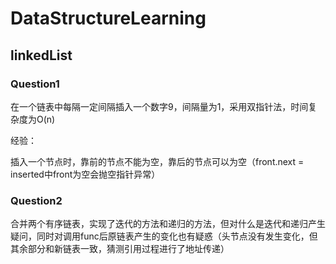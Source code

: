 # DataStructureLearning

## linkedList

### Question1

在一个链表中每隔一定间隔插入一个数字9，间隔量为1，采用双指针法，时间复杂度为O(n)

经验：

插入一个节点时，靠前的节点不能为空，靠后的节点可以为空（front.next = inserted中front为空会抛空指针异常）

### Question2

合并两个有序链表，实现了迭代的方法和递归的方法，但对什么是迭代和递归产生疑问，同时对调用func后原链表产生的变化也有疑惑（头节点没有发生变化，但其余部分和新链表一致，猜测引用过程进行了地址传递）